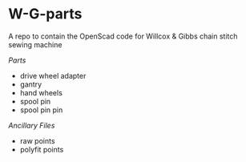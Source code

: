 # W-G-parts
A repo to contain the OpenScad code for Willcox & Gibbs chain stitch sewing machine

_Parts_
- drive wheel adapter
- gantry
- hand wheels
- spool pin
- spool pin pin

_Ancillary Files_
- raw points
- polyfit points

